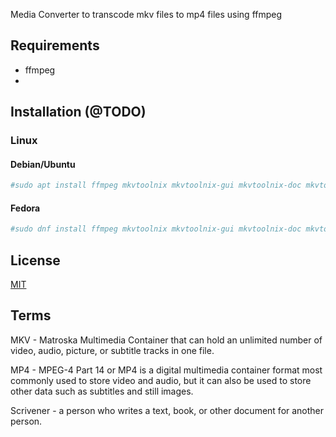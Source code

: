 Media Converter to transcode mkv files to mp4 files using ffmpeg

## Requirements

- ffmpeg
- 


## Installation (@TODO)

### Linux

#### Debian/Ubuntu

```bash 
#sudo apt install ffmpeg mkvtoolnix mkvtoolnix-gui mkvtoolnix-doc mkvtoolnix-qt mkvtoolnix-gui mkvtoolnix-gui-doc mkvtoolnix-gui-qt mkvtoolnix-gui-common mkvtoolnix-gui-extra mkvtoolnix-gui-extra-doc mkvtoolnix-gui-extra-qt
```

#### Fedora

```bash
#sudo dnf install ffmpeg mkvtoolnix mkvtoolnix-gui mkvtoolnix-doc mkvtoolnix-qt mkvtoolnix-gui mkvtoolnix-gui-doc mkvtoolnix-gui-qt mkvtoolnix-gui-common mkvtoolnix-gui-extra mkvtoolnix-gui-extra-doc mkvtoolnix-gui-extra-qt
```

## License

[MIT](https://choosealicense.com/licenses/mit/)

## Terms

MKV - Matroska Multimedia Container that can hold an unlimited number of video, audio, picture, or subtitle tracks in one file.

MP4 - MPEG-4 Part 14 or MP4 is a digital multimedia container format most commonly used to store video and audio, but it can also be used to store other data such as subtitles and still images.

Scrivener - a person who writes a text, book, or other document for another person.